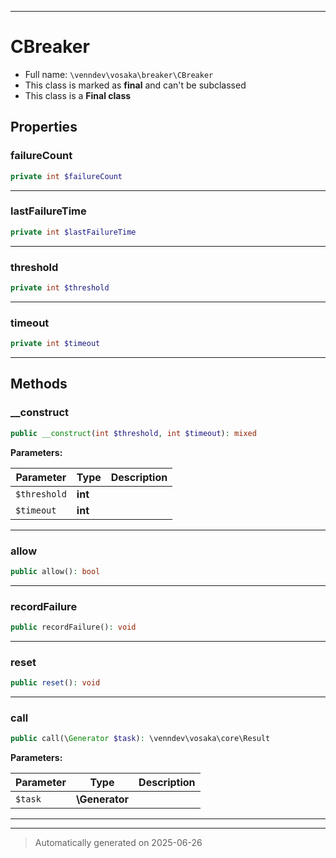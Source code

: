 ***

# CBreaker





* Full name: `\venndev\vosaka\breaker\CBreaker`
* This class is marked as **final** and can't be subclassed
* This class is a **Final class**



## Properties


### failureCount



```php
private int $failureCount
```






***

### lastFailureTime



```php
private int $lastFailureTime
```






***

### threshold



```php
private int $threshold
```






***

### timeout



```php
private int $timeout
```






***

## Methods


### __construct



```php
public __construct(int $threshold, int $timeout): mixed
```








**Parameters:**

| Parameter | Type | Description |
|-----------|------|-------------|
| `$threshold` | **int** |  |
| `$timeout` | **int** |  |





***

### allow



```php
public allow(): bool
```












***

### recordFailure



```php
public recordFailure(): void
```












***

### reset



```php
public reset(): void
```












***

### call



```php
public call(\Generator $task): \venndev\vosaka\core\Result
```








**Parameters:**

| Parameter | Type | Description |
|-----------|------|-------------|
| `$task` | **\Generator** |  |





***


***
> Automatically generated on 2025-06-26
